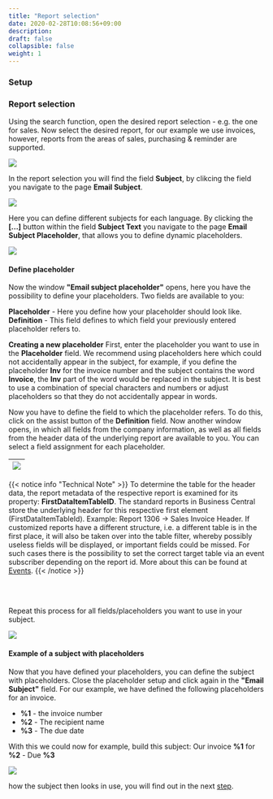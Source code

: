 ```yaml
---
title: "Report selection"
date: 2020-02-28T10:08:56+09:00
description: 
draft: false
collapsible: false
weight: 1
---
```

### Setup

### Report selection

Using the search function, open the desired report selection - e.g. the one for sales. Now select the desired report, for our example we use invoices, however, reports from the areas of sales, purchasing & reminder are supported.

![](images/apps/Mail_Subject_Plus/en-us/app_report_selection.png)

In the report selection you will find the field **Subject**, by clikcing the field you navigate to the page **Email Subject**.

![](images/apps/Mail_Subject_Plus/en-us/app_email_subject.png)

Here you can define different subjects for each language. By clicking the **[...]** button within the field **Subject Text** you navigate to the page **Email Subject Placeholder**, that allows you to define dynamic placeholders.

![](images/apps/Mail_Subject_Plus/en-us/app_email_subject_placeholder.png)

#### Define placeholder
Now the window **"Email subject placeholder"** opens, here you have the possibility to define your placeholders. Two fields are available to you:

**Placeholder** - Here you define how your placeholder should look like.
**Definition** - This field defines to which field your previously entered placeholder refers to.

**Creating a new placeholder**
First, enter the placeholder you want to use in the **Placeholder** field. We recommend using placeholders here which could not accidentally appear in the subject, for example, if you define the placeholder **Inv** for the invoice number and the subject contains the word **Invoice**, the **Inv** part of the word would be replaced in the subject. It is best to use a combination of special characters and numbers or adjust placeholders so that they do not accidentally appear in words.

Now you have to define the field to which the placeholder refers. To do this, click on the assist button of the **Definition** field. 
Now another window opens, in which all fields from the company information, as well as all fields from the header data of the underlying report are available to you. You can select a field assignment for each placeholder.

|![](images/apps/mail_subject_field_lookup.png)|
|-|

{{< notice info "Technical Note" >}}
To determine the table for the header data, the report metadata of the respective report is examined for its property: **FirstDataItemTableID**. 
The standard reports in Business Central store the underlying header for this respective first element (FirstDataItemTableId). Example: Report 1306 -> Sales Invoice Header. 
If customized reports have a different structure, i.e. a different table is in the first place, it will also be taken over into the table filter, whereby possibly useless fields will be displayed, or important fields could be missed.
For such cases there is the possibility to set the correct target table via an event subscriber depending on the report id.
More about this can be found at [Events](/en-us/apps/mail-subject-plus/working-with-mail-subject-plus/events).
{{< /notice >}}

<br>
<br>

Repeat this process for all fields/placeholders you want to use in your subject.

![](images/apps/subjectdocplacefillen.PNG)

#### Example of a subject with placeholders
Now that you have defined your placeholders, you can define the subject with placeholders. Close the placeholder setup and click again in the **"Email Subject"** field. For our example, we have defined the following placeholders for an invoice.

- **%1** - the invoice number
- **%2** - The recipient name
- **%3** - The due date

With this we could now for example, build this subject: Our invoice **%1** for **%2** - Due **%3**

![](images/apps/subjectdoclayoutdoneen.PNG)

how the subject then looks in use, you will find out in the next [step](en-us/apps/mail-subject-plus/working-with-mail-subject-plus/maildialogue/).


